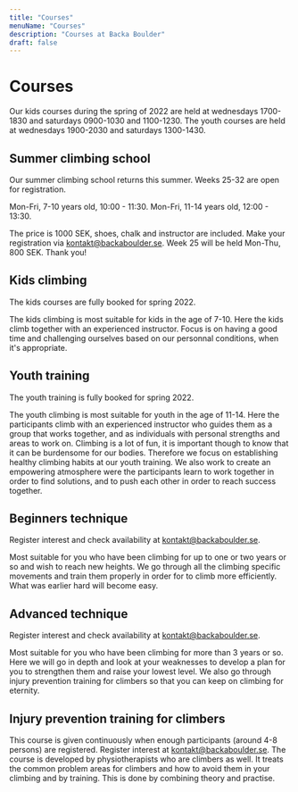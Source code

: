 ```yaml
---
title: "Courses"
menuName: "Courses"
description: "Courses at Backa Boulder"
draft: false
---
```


# Courses
         
Our kids courses during the spring of 2022 are held at wednesdays 1700-1830 and saturdays 0900-1030 and 1100-1230.
The youth courses are held at wednesdays 1900-2030 and saturdays 1300-1430.
         
## Summer climbing school

Our summer climbing school returns this summer. 
Weeks 25-32 are open for registration.

Mon-Fri, 7-10 years old, 10:00 - 11:30.
Mon-Fri, 11-14 years old, 12:00 - 13:30.

The price is 1000 SEK, shoes, chalk and instructor are included. 
Make your registration via kontakt@backaboulder.se. 
Week 25 will be held Mon-Thu, 800 SEK.
Thank you!

## Kids climbing

The kids courses are fully booked for spring 2022.

The kids climbing is most suitable for kids in the age of 7-10. Here the kids climb together with an experienced instructor. Focus is on having a good time and challenging ourselves based on our personnal conditions, when it's appropriate.

## Youth training

The youth training is fully booked for spring 2022. 

The youth climbing is most suitable for youth in the age of 11-14. Here the participants climb with an experienced instructor who guides them as a group that works together, and as individuals with personal strengths and areas to work on. Climbing is a lot of fun, it is important though to know that it can be burdensome for our bodies. Therefore we focus on establishing healthy climbing habits at our youth training. We also work to create an empowering atmosphere were the participants learn to work together in order to find solutions, and to push each other in order to reach success together.   

## Beginners technique

Register interest and check availability at kontakt@backaboulder.se.

Most suitable for you who have been climbing for up to one or two years or so and wish to reach new heights. We go through all the climbing specific movements and train them properly in order for to climb more efficiently. What was earlier hard will become easy.

## Advanced technique

Register interest and check availability at kontakt@backaboulder.se.

Most suitable for you who have been climbing for more than 3 years or so. Here we will go in depth and look at your weaknesses to develop a plan for you to strengthen them and raise your lowest level. We also go through injury prevention  training for climbers so that you can keep on climbing for eternity.

## Injury prevention training for climbers

This course is given continuously when enough participants (around 4-8 persons) are registered. Register interest at kontakt@backaboulder.se. 
The course is developed by physiotherapists who are climbers as well. It treats the common problem areas for climbers and how to avoid them in your climbing and by training. This is done by combining theory and practise. 
